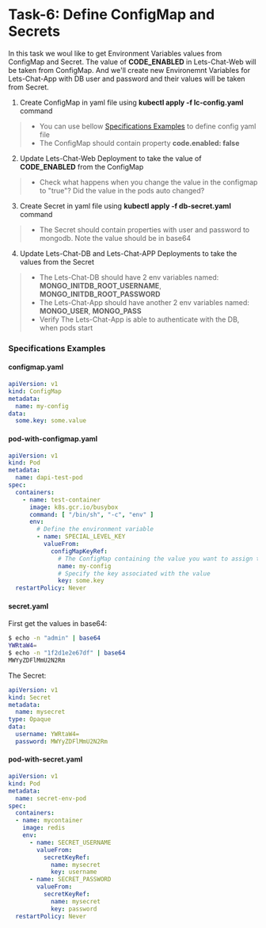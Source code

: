 # Task-6: Define ConfigMap and Secrets
In this task we woul like to get Environment Variables values from ConfigMap and Secret. The value of **CODE_ENABLED** in Lets-Chat-Web will be taken from ConfigMap. And we'll create new Environemnt Variables for Lets-Chat-App with DB user and password and their values will be taken from Secret.
1. Create ConfigMap in yaml file using **kubectl apply -f lc-config.yaml** command
  > * You can use bellow [Specifications Examples](#specifications-examples) to define config yaml file
  > * The ConfigMap should contain property **code.enabled: false**
2. Update Lets-Chat-Web Deployment to take the value of **CODE_ENABLED** from the ConfigMap
  > * Check what happens when you change the value in the configmap to "true"? Did the value in the pods auto changed?
3. Create Secret in yaml file using **kubectl apply -f db-secret.yaml** command
  > * The Secret should contain properties with user and password to mongodb. Note the value should be in base64
4. Update Lets-Chat-DB and Lets-Chat-APP Deployments to take the values from the Secret
  > * The Lets-Chat-DB should have 2 env variables named: **MONGO_INITDB_ROOT_USERNAME**, **MONGO_INITDB_ROOT_PASSWORD**
  > * The Lets-Chat-App should have another 2 env variables named: **MONGO_USER**, **MONGO_PASS**
  > * Verify The Lets-Chat-App is able to authenticate with the DB, when pods start
  
### Specifications Examples
#### configmap.yaml
```yaml
apiVersion: v1
kind: ConfigMap
metadata:
  name: my-config
data:
  some.key: some.value
```
#### pod-with-configmap.yaml
```yaml
apiVersion: v1
kind: Pod
metadata:
  name: dapi-test-pod
spec:
  containers:
    - name: test-container
      image: k8s.gcr.io/busybox
      command: [ "/bin/sh", "-c", "env" ]
      env:
        # Define the environment variable
        - name: SPECIAL_LEVEL_KEY
          valueFrom:
            configMapKeyRef:
              # The ConfigMap containing the value you want to assign to SPECIAL_LEVEL_KEY
              name: my-config
              # Specify the key associated with the value
              key: some.key
  restartPolicy: Never
```
#### secret.yaml
First get the values in base64:
```bash
$ echo -n "admin" | base64
YWRtaW4=
$ echo -n "1f2d1e2e67df" | base64
MWYyZDFlMmU2N2Rm
```
The Secret:
```yaml
apiVersion: v1
kind: Secret
metadata:
  name: mysecret
type: Opaque
data:
  username: YWRtaW4=
  password: MWYyZDFlMmU2N2Rm
```
#### pod-with-secret.yaml
```yaml
apiVersion: v1
kind: Pod
metadata:
  name: secret-env-pod
spec:
  containers:
  - name: mycontainer
    image: redis
    env:
      - name: SECRET_USERNAME
        valueFrom:
          secretKeyRef:
            name: mysecret
            key: username
      - name: SECRET_PASSWORD
        valueFrom:
          secretKeyRef:
            name: mysecret
            key: password
  restartPolicy: Never
```

